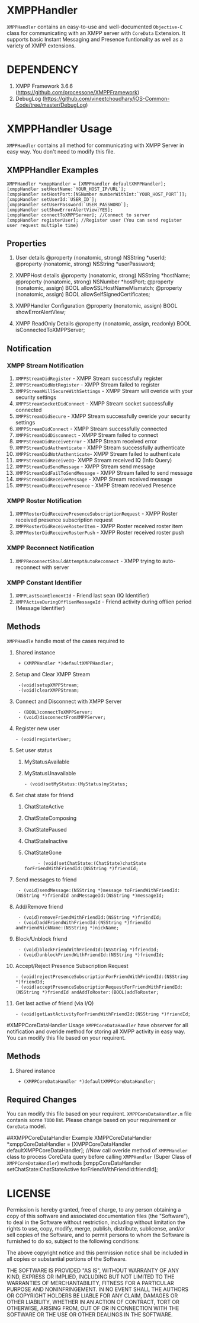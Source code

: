 # XMPPHandler
`XMPPHandler` contains an easy-to-use and well-documented `Objective-C` class for communicating with
an XMPP server with `CoreData` Extension. It supports basic Instant Messaging and Presence funtionality as well as a variety
of XMPP extensions.

# DEPENDENCY
1. XMPP Framework 3.6.6 (https://github.com/processone/XMPPFramework)
2. DebugLog (https://github.com/vineetchoudhary/iOS-Common-Code/tree/master/DebugLog)

# XMPPHandler Usage
`XMPPHandler` contains all method for communicating with XMPP Server in easy way. You don't need to modify this file.
## XMPPHandler Examples
    XMPPHandler *xmppHandler = [XMPPHandler defaultXMPPHandler];
    [xmppHandler setHostName:`YOUR_HOST_IP/URL`];
    [xmppHandler setHostPort:[NSNumber numberWithInt:`YOUR_HOST_PORT`]];
    [xmppHandler setUserId:`USER_ID`];
    [xmppHandler setUserPassword:`USER_PASSWORD`];
    [xmppHandler setShowErrorAlertView:YES];
    [xmppHandler connectToXMPPServer]; //Connect to server
    [xmppHandler registerUser]; //Register user (You can send register user request multiple time)
    
## Properties 
1. User details
        @property (nonatomic, strong) NSString *userId;
        @property (nonatomic, strong) NSString *userPassword;

2. XMPPHost details
        @property (nonatomic, strong) NSString *hostName;
        @property (nonatomic, strong) NSNumber *hostPort;
        @property (nonatomic, assign) BOOL allowSSLHostNameMismatch;
        @property (nonatomic, assign) BOOL allowSelfSignedCertificates;

3. XMPPHandler Configuration
        @property (nonatomic, assign) BOOL showErrorAlertView;

4. XMPP ReadOnly Details
        @property (nonatomic, assign, readonly) BOOL isConnectedToXMPPServer;
        
        
## Notification
### XMPP Stream Notification
1. `XMPPStreamDidRegister` - XMPP Stream successfully register
2. `XMPPStreamDidNotRegister` - XMPP Stream failed to register
3. `XMPPStreamWillSecureWithSettings` - XMPP Stream will overide with your security settings
4. `XMPPStreamSocketDidConnect` - XMPP Stream socket successfully connected
5. `XMPPStreamDidSecure` - XMPP Stream successfully overide your security settings
6. `XMPPStreamDidConnect` - XMPP Stream successfully connected
7. `XMPPStreamDidDisconnect` - XMPP Stream failed to connect
8. `XMPPStreamDidReceiveError` - XMPP Stream received error
9. `XMPPStreamDidAuthenticate` - XMPP Stream successfully authenticate 
10. `XMPPStreamDidNotAuthenticate`- XMPP Stream failed to authenticate
11. `XMPPStreamDidReceiveIQ`- XMPP Stream received IQ (Info Query)
12. `XMPPStreamDidSendMessage` - XMPP Stream send message
13. `XMPPStreamDidFailToSendMessage` - XMPP Stream failed to send message
14. `XMPPStreamDidReceiveMessage` - XMPP Stream received message
15. `XMPPStreamDidReceivePresence` - XMPP Stream received Presence

### XMPP Roster Notification
1. `XMPPRosterDidReceivePresenceSubscriptionRequest` - XMPP Roster received presence subscription request
2. `XMPPRosterDidReceiveRosterItem` - XMPP Roster received roster item
3. `XMPPRosterDidReceiveRosterPush` - XMPP Roster received roster push

### XMPP Reconnect Notification
1. `XMPPReconnectShouldAttemptAutoReconnect` - XMPP trying to auto-reconnect with server

### XMPP Constant Identifier 
1. `XMPPLastSeanElementId` - Friend last sean (IQ Identifier)
2. `XMPPActiveDuringOfflienMessageId` - Friend activity during offlien period (Message Identifier)

 
## Methods
`XMPPHandle` handle most of the cases required to

1. Shared instance

        + (XMPPHandler *)defaultXMPPHandler;
        
2. Setup and Clear XMPP Stream 

        -(void)setupXMPPStream;
	    -(void)clearXMPPStream;
        
3. Connect and Disconnect with XMPP Server

        - (BOOL)connectToXMPPServer;
	    - (void)disconnectFromXMPPServer;
        
4. Register new user

	   - (void)registerUser; 
       
5. Set user status

    1. MyStatusAvailable
    2. MyStatusUnavailable 
    
    	   - (void)setMyStatus:(MyStatus)myStatus; 
           
6. Set chat state for friend

    1. ChatStateActive
    2. ChatStateComposing
    3. ChatStatePaused
    4. ChatStateInactive
    5. ChatStateGone
    
        	    - (void)setChatState:(ChatState)chatState forFriendWithFriendId:(NSString *)friendId;
                
7. Send messages to friend

        - (void)sendMessage:(NSString *)message toFriendWithFriendId:(NSString *)friendId andMessageId:(NSString *)messageId;

8. Add/Remove friend

        - (void)removeFriendWithFriendId:(NSString *)friendId;
	    - (void)addFriendWithFriendId:(NSString *)friendId andFriendNickName:(NSString *)nickName;
        
9. Block/Unblock friend

        - (void)blockFriendWithFriendId:(NSString *)friendId;
        - (void)unblockFriendWithFriendId:(NSString *)friendId;
        
10. Accept/Reject Presence Subscription Request

        - (void)rejectPresenceSubscriptionForFriendWithFriendId:(NSString *)friendId;
	    - (void)acceptPresenceSubscriptionRequestForFriendWithFriendId:(NSString *)friendId andAddToRoster:(BOOL)addToRoster;
        
11. Get last active of friend (via I/Q)

        - (void)getLastActivityForFriendWithFriendId:(NSString *)friendId;
        


#XMPPCoreDataHandler Usage
`XMPPCoreDataHandler` have observer for all notification and overide method for storing all XMPP activity in easy way. You can modify this file based on your requirent.
## Methods

1. Shared instance

        + (XMPPCoreDataHandler *)defaultXMPPCoreDataHandler;

## Required Changes
You can modify this file based on your requirent. `XMPPCoreDataHandler.m` file contanis some `TODO` list. Please change based on your requirement or `CoreData` model.

##XMPPCoreDataHandler Example
    XMPPCoreDataHandler *xmppCoreDataHandler = [XMPPCoreDataHandler defaultXMPPCoreDataHandler];
    //Now call overide method of `XMPPHandler` class to process CoreData query before calling `XMPPHandler` (Super Class of `XMPPCoreDataHandler`) methods 
    [xmppCoreDataHandler setChatState:ChatStateActive forFriendWithFriendId:friendId];
 
 
 # LICENSE
 Permission is hereby granted, free of charge, to any person obtaining a copy
 of this software and associated documentation files (the "Software"), to deal
 in the Software without restriction, including without limitation the rights
 to use, copy, modify, merge, publish, distribute, sublicense, and/or sell
 copies of the Software, and to permit persons to whom the Software is
 furnished to do so, subject to the following conditions:
 
 The above copyright notice and this permission notice shall be included in
 all copies or substantial portions of the Software.
 
 THE SOFTWARE IS PROVIDED "AS IS", WITHOUT WARRANTY OF ANY KIND, EXPRESS OR
 IMPLIED, INCLUDING BUT NOT LIMITED TO THE WARRANTIES OF MERCHANTABILITY,
 FITNESS FOR A PARTICULAR PURPOSE AND NONINFRINGEMENT. IN NO EVENT SHALL THE
 AUTHORS OR COPYRIGHT HOLDERS BE LIABLE FOR ANY CLAIM, DAMAGES OR OTHER
 LIABILITY, WHETHER IN AN ACTION OF CONTRACT, TORT OR OTHERWISE, ARISING FROM,
 OUT OF OR IN CONNECTION WITH THE SOFTWARE OR THE USE OR OTHER DEALINGS IN
 THE SOFTWARE.
 
